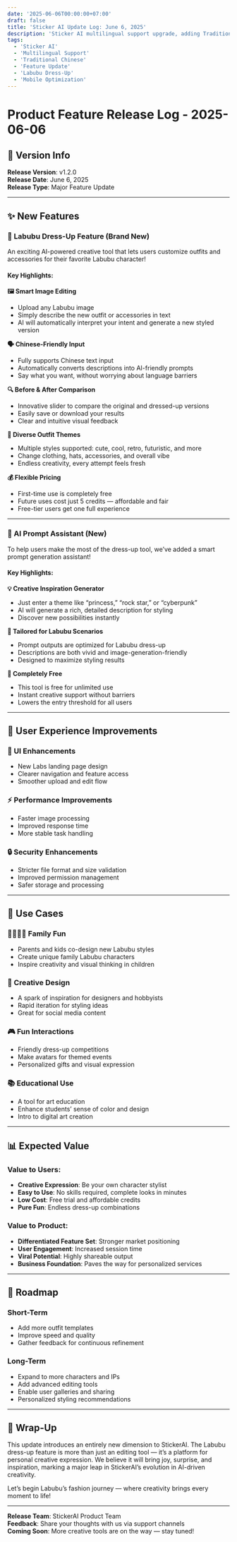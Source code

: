 ```yaml
---
date: '2025-06-06T00:00:00+07:00'
draft: false
title: 'Sticker AI Update Log: June 6, 2025'
description: 'Sticker AI multilingual support upgrade, adding Traditional Chinese, new Labubu dress-up feature and prompt assistant, and improved mobile experience.'
tags: 
  - 'Sticker AI'
  - 'Multilingual Support'
  - 'Traditional Chinese'
  - 'Feature Update'
  - 'Labubu Dress-Up'
  - 'Mobile Optimization'
---
```

# Product Feature Release Log - 2025-06-06

## 🚀 Version Info

**Release Version**: v1.2.0  
**Release Date**: June 6, 2025  
**Release Type**: Major Feature Update  

---

## ✨ New Features

### 🎨 Labubu Dress-Up Feature (Brand New)

An exciting AI-powered creative tool that lets users customize outfits and accessories for their favorite Labubu character!

#### Key Highlights:

**🖼️ Smart Image Editing**  
- Upload any Labubu image  
- Simply describe the new outfit or accessories in text  
- AI will automatically interpret your intent and generate a new styled version  

**🗣️ Chinese-Friendly Input**  
- Fully supports Chinese text input  
- Automatically converts descriptions into AI-friendly prompts  
- Say what you want, without worrying about language barriers  

**🔍 Before & After Comparison**  
- Innovative slider to compare the original and dressed-up versions  
- Easily save or download your results  
- Clear and intuitive visual feedback  

**💫 Diverse Outfit Themes**  
- Multiple styles supported: cute, cool, retro, futuristic, and more  
- Change clothing, hats, accessories, and overall vibe  
- Endless creativity, every attempt feels fresh  

**💰 Flexible Pricing**  
- First-time use is completely free  
- Future uses cost just 5 credits — affordable and fair  
- Free-tier users get one full experience  

---

### 🤖 AI Prompt Assistant (New)

To help users make the most of the dress-up tool, we’ve added a smart prompt generation assistant!

#### Key Highlights:

**💡 Creative Inspiration Generator**  
- Just enter a theme like “princess,” “rock star,” or “cyberpunk”  
- AI will generate a rich, detailed description for styling  
- Discover new possibilities instantly  

**🎯 Tailored for Labubu Scenarios**  
- Prompt outputs are optimized for Labubu dress-up  
- Descriptions are both vivid and image-generation-friendly  
- Designed to maximize styling results  

**🎁 Completely Free**  
- This tool is free for unlimited use  
- Instant creative support without barriers  
- Lowers the entry threshold for all users  

---

## 🌟 User Experience Improvements

### 📱 UI Enhancements  
- New Labs landing page design  
- Clearer navigation and feature access  
- Smoother upload and edit flow  

### ⚡ Performance Improvements  
- Faster image processing  
- Improved response time  
- More stable task handling  

### 🔒 Security Enhancements  
- Stricter file format and size validation  
- Improved permission management  
- Safer storage and processing  

---

## 🎯 Use Cases

### 👨‍👩‍👧‍👦 Family Fun  
- Parents and kids co-design new Labubu styles  
- Create unique family Labubu characters  
- Inspire creativity and visual thinking in children  

### 🎨 Creative Design  
- A spark of inspiration for designers and hobbyists  
- Rapid iteration for styling ideas  
- Great for social media content  

### 🎮 Fun Interactions  
- Friendly dress-up competitions  
- Make avatars for themed events  
- Personalized gifts and visual expression  

### 📚 Educational Use  
- A tool for art education  
- Enhance students’ sense of color and design  
- Intro to digital art creation  

---

## 📊 Expected Value

### Value to Users:  
- **Creative Expression**: Be your own character stylist  
- **Easy to Use**: No skills required, complete looks in minutes  
- **Low Cost**: Free trial and affordable credits  
- **Pure Fun**: Endless dress-up combinations  

### Value to Product:  
- **Differentiated Feature Set**: Stronger market positioning  
- **User Engagement**: Increased session time  
- **Viral Potential**: Highly shareable output  
- **Business Foundation**: Paves the way for personalized services  

---

## 🔄 Roadmap

### Short-Term  
- Add more outfit templates  
- Improve speed and quality  
- Gather feedback for continuous refinement  

### Long-Term  
- Expand to more characters and IPs  
- Add advanced editing tools  
- Enable user galleries and sharing  
- Personalized styling recommendations  

---

## 🎉 Wrap-Up

This update introduces an entirely new dimension to StickerAI. The Labubu dress-up feature is more than just an editing tool — it’s a platform for personal creative expression. We believe it will bring joy, surprise, and inspiration, marking a major leap in StickerAI’s evolution in AI-driven creativity.

Let’s begin Labubu’s fashion journey — where creativity brings every moment to life!

---

**Release Team**: StickerAI Product Team  
**Feedback**: Share your thoughts with us via support channels  
**Coming Soon**: More creative tools are on the way — stay tuned!